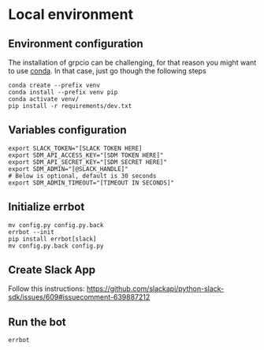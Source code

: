 # Local environment

## Environment configuration
The installation of grpcio can be challenging, for that reason you might want to use [conda](https://docs.conda.io/en/latest/). In that case, just go though the following steps
```
conda create --prefix venv
conda install --prefix venv pip
conda activate venv/
pip install -r requirements/dev.txt
```

## Variables configuration
```
export SLACK_TOKEN="[SLACK TOKEN HERE]
export SDM_API_ACCESS_KEY="[SDM TOKEN HERE]"
export SDM_API_SECRET_KEY="[SDM SECRET HERE]"
export SDM_ADMIN="[@SLACK_HANDLE]"
# Below is optional, default is 30 seconds
export SDM_ADMIN_TIMEOUT="[TIMEOUT IN SECONDS]"
```

## Initialize errbot
```
mv config.py config.py.back
errbot --init
pip install errbot[slack]
mv config.py.back config.py
```

## Create Slack App
Follow this instructions: https://github.com/slackapi/python-slack-sdk/issues/609#issuecomment-639887212 

## Run the bot
```
errbot
```
